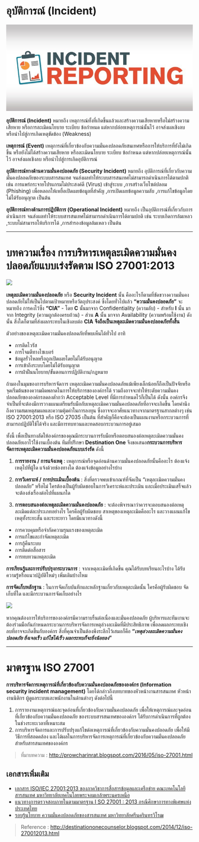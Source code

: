 อุบัติการณ์ (Incident)
==

![](img.jpg)

**อุบัติการณ์ (Incident)** หมายถึง เหตุการณ์ทั้งที่เกิดขึ้นแล้วและสร้างความเสียหายหรือไม่สร้างความเสียหาย หรือการละเมิดนโยบาย ระเบียบ ข้อกำหนด แต่หากปล่อยเหตุการณ์นั้นไว้ อาจส่งผลเชิงลบ หรือนำไปสู่การเกิดเหตุขัดข้อง (Weakness)

**เหตุการณ์ (Event)** เหตุการณ์ที่เกี่ยวข้องกับความมั่นคงปลอดภัยสนเทศหรือการให้บริการที่ยังไม่เกิดขึ้น หรือยังไม่ได้สร้างความเสียหาย หรือละเมิดนโยบาย ระเบียบ ข้อกำหนด แต่หากปล่อยเหตุการณ์นั้นไว้ อาจส่งผลเชิงลบ หรือนำไปสู่การเกิดอุบัติการณ์

**อุบัติการณ์ทางด้านความมั่นคงปลอดภัย (Security Incident)** หมายถึง อุบัติการณ์ที่เกี่ยวกับความมั่นคงปลอดภัยของระบบสารสนเทศ จนส่งผลทำให้ระบบสารสนเทศไม่สามารถดำเนินการได้ตามปกติ เช่น การแพร่กระจายโปรแกรมไม่ประสงค์ดี (Virus) เข้าสู่ระบบ ,การสร้างเว็บไซต์ปลอม (Phishing) เพื่อหลอกให้เหยื่อเปิดเผยข้อมูลที่สำคัญ ,การเปิดเผยข้อมูลความลับ ,การแก้ไขข้อมูลโดยไม่ได้รับอนุญาต เป็นต้น

**อุบัติการณ์ทางด้านการปฏิบัติการ (Operational Incident)** หมายถึง เป็นอุบัติการณ์ที่เกี่ยวกับการดำเนินการ จนส่งผลทำให้ระบบสารสนเทศไม่สามารถดำเนินการได้ตามปกติ เช่น ระบบเกิดการล้มเหลว ,ระบบไม่สามารถให้บริการได้ ,การสำรองข้อมูลล้มเหลว เป็นต้น

---



บทความเรื่อง การบริหารเหตุละเมิดความมั่นคงปลอดภัยแบบเร่งรัดตาม ISO 27001:2013
==

![](http://2.bp.blogspot.com/-k9U7ms8e9sw/VIWdvh9MX5I/AAAAAAAAAXk/cyHmCKcs0gM/s1600/photo_security.jpg)

**เหตุละเมิดความมั่นคงปลอดภัย**  หรือ **Security Incident** นั้น คืออะไรก็ตามที่ขัดขวางความมั่นคงปลอดภัยไม่ให้เป็นไปตามเป้าหมายหรือวัตถุประสงค์ ซึ่งโดยทั่วไปแล้ว **“ความมั่นคงปลอดภัย”** จะหมายถึง การคงไว้ซึ่ง **“CIA”** - โดย **C**  นั้นมาจาก Confidentiality (ความลับ) - สำหรับ **I**  นั้น มาจาก Integrity (ความถูกต้องครบถ้วน) - ส่วน **A**  นั้น มาจาก Availability (ความพร้อมใช้งาน) ดังนั้น สิ่งใดก็ตามที่ส่งผลกระทบในเชิงลบต่อ **CIA** **จึงถือเป็นเหตุละเมิดความมั่นคงปลอดภัยทั้งสิ้น**

  
ตัวอย่างของเหตุละเมิดความมั่นคงปลอดภัยที่พบเห็นได้ทั่วไป อาทิ

- การติดไวรัส  
- การโจมตีทางไซเบอร์  
- ข้อมูลรั่วไหลหรือถูกเปิดเผยโดยไม่ได้รับอนุญาต
- การเข้าถึงระบบโดยไม่ได้รับอนุญาต
- การฝ่าฝืนนโยบาย/ขั้นตอนการปฏิบัติงาน/กฎหมาย

  
ถ้ามองในมุมของการบริหารจัดการ เหตุละเมิดความมั่นคงปลอดภัยแม้เพียงเล็กน้อยก็ถือเป็นปัจจัยหรือจุดเริ่มต้นของความผิดพลาดในการให้บริการขององค์กรได้ รวมถึงอาจจะทำให้ระดับความมั่นคงปลอดภัยขององค์กรลดลงต่ำกว่า Acceptable Level  ที่มีการกำหนดไว้ก็เป็นได้ ดังนั้น องค์กรจึงจำเป็นที่จะต้องมีการวางแผนเตรียมรับมือกับเหตุละเมิดความมั่นคงปลอดภัยที่อาจจะเกิดขึ้น โดยคำนึงถึงความสมเหตุสมผลและความคุ้มค่าในการลงทุน ซึ่งอาจจะอาศัยแนวทางจากมาตรฐานสากลต่างๆ เช่น ISO 27001:2013  หรือ ISO 27035  เป็นต้น ที่สำคัญก็คือจะต้องเป็นแผนงานหรือกระบวนการที่สามารถปฏิบัติใช้ได้จริง และมีการทบทวนและทดสอบกระบวนการอยู่เสมอ  

ทั้งนี้ เพื่อเป็นทางลัดให้องค์กรของคุณมีกระบวนการรับมือหรือตอบสนองต่อเหตุละเมิดความมั่นคงปลอดภัยเอาไว้ใช้งานเบื้องต้น ทีมที่ปรึกษา **Destination One**  จึงขอเสนอ**กระบวนการบริหารจัดการเหตุละเมิดความมั่นคงปลอดภัยแบบเร่งรัด**  ดังนี้
  

1. **การรายงาน /  การแจ้งเหตุ** : เหตุการณ์หรือจุดอ่อนด้านความมั่นคงปลอดภัยนั้นคืออะไร ต้องแจ้งเหตุไปที่ผู้ใด แจ้งด้วยช่องทางใด  ต้องแจ้งข้อมูลอย่างไรบ้าง  

2. **การวิเคราะห์ /** **การประเมินเบื้องต้น** : สิ่งที่ตรวจพบเข้าเกณฑ์ที่จัดเป็น “เหตุละเมิดความมั่นคงปลอดภัย” หรือไม่ ใครต้องเป็นผู้รับผิดชอบในการวิเคราะห์และประเมิน และเมื่อประเมินเสร็จแล้วจะต้องส่งเรื่องต่อไปที่แผนกใด  

3. **การตอบสนองต่อเหตุละเมิดความมั่นคงปลอดภัย** : จะต้องพิจารณาว่าควรจะตอบสนองต่อเหตุละเมิดแต่ละประเภทอย่างไร ใครคือผู้รับผิดชอบ สาเหตุของเหตุละเมิดคืออะไร และวางแผนแก้ไขเหตุทั้งระยะสั้น และระยะยาว โดยมีแนวทางดังนี้

- การควบคุมหรือจำกัดความรุนแรงของเหตุละเมิด
- การแก้ไขและกำจัดเหตุละเมิด
- การกู้คืนระบบ
- การติดต่อสื่อสาร
- การทบทวนเหตุละเมิด  

**การเรียนรู้และการปรับปรุงกระบวนการ** : จากเหตุละเมิดที่เกิดขึ้น คุณได้รับบทเรียนอะไรบ้าง ได้รับความรู้หรือแนวปฏิบัติใหม่ๆ เพิ่มเติมบ้างไหม  

**การจัดเก็บหลักฐาน** : ในการจัดเก็บบันทึกและหลักฐานเกี่ยวกับเหตุละเมิดนั้น ใครคือผู้รับผิดชอบ จัดเก็บที่ใด และมีกระบวนการจัดเก็บอย่างไร

  
![](http://1.bp.blogspot.com/-ZqLHCWY7iro/VIWd4yP64BI/AAAAAAAAAXs/N6acmKuvBZE/s1600/security_incident_handling.jpg)

  

หากคุณต้องการให้บริการขององค์กรมีความราบรื่นต่อเนื่องและมั่นคงปลอดภัย ผู้บริหารและทีมงานจะต้องร่วมมือกันกำหนดกระบวนการบริหารจัดการเหตุล่วงละเมิดที่มีประสิทธิภาพ เพื่อลดผลกระทบเชิงลบที่อาจจะเกิดขึ้นกับองค์กร สิ่งที่คุณจำเป็นต้องพึงระลึกไว้เสมอก็คือ **“_เหตุล่วงละเมิดความมั่นคงปลอดภัย ยิ่งเจอเร็ว แก้ไขได้เร็ว ผลกระทบก็จะยิ่งน้อยลง_”**

----


มาตรฐาน ISO 27001
==

**การบริหารจัดการเหตุการณ์ที่เกี่ยวข้องกับความมั่นคงปลอดภัยขององค์กร (Information security incident management)** โดยได้กล่าวถึงบทบาทของหัวหน้างานสารสนเทศ หัวหน้างานนิติกร ผู้ดูแลระบบและพนักงานในด้านต่างๆ ดังต่อไปนี้
1. การรายงานเหตุการณ์และจุดอ่อนที่เกี่ยวข้องกับความมั่นคงปลอดภัย เพื่อให้เหตุการณ์และจุดอ่อนที่เกี่ยวข้องกับความมั่นคงปลอดภัย ของระบบสารสนเทศขององค์กร ได้รับการดำเนินการที่ถูกต้องในช่วงระยะเวลาที่เหมาะสม  
2. การบริหารจัดการและการปรับปรุงแก้ไขต่อเหตุการณ์ที่เกี่ยวข้องกับความมั่นคงปลอดภัย เพื่อให้มีวิธีการที่สอดคล้อง และได้ผลในการบริหารจัดการเหตุการณ์ที่เกี่ยวข้องกับความมั่นคงปลอดภัยสำหรับสารสนเทศขององค์กร

> ที่มาบทความ : http://prowcharinrat.blogspot.com/2016/05/iso-27001.html

## เอกสารเพิ่มเติม
- [เอกสาร ISO/IEC 27001:2013 ของภาควิชาการสื่อสารข้อมูลและเครือข่าย คณะเทคโนโลยีสารสนเทศ มหาวิทยาลัยเทคโนโลยพระจอมเกล้าพระนครเหนือ ](doc-01.pdf)
- [แนวทางการตรวจสอบภายในตามมาตรฐาน I SO 27001 : 2013 กรณีศึกษาการทางพิเศษแห่งประเทศไทย](doc-02.pdf)
- [รอบรู้นโยบาย ความมั่นคงปลอดภัยของสารสนเทศ มหาวิทยาลัยศรีนครินทรวิโรฒ](doc-03.pdf)

> Reference : http://destinationonecounselor.blogspot.com/2014/12/iso-270012013.html


